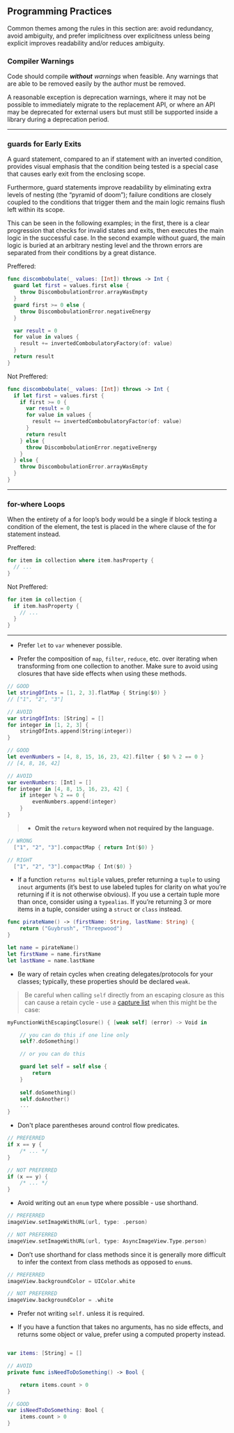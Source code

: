## Programming Practices
Common themes among the rules in this section are: avoid redundancy, avoid ambiguity, and prefer implicitness over explicitness unless being explicit improves readability and/or reduces ambiguity.

### Compiler Warnings
Code should compile ***without** warnings* when feasible. Any warnings that are able to be removed easily by the author must be removed.

A reasonable exception is deprecation warnings, where it may not be possible to immediately migrate to the replacement API, or where an API may be deprecated for external users but must still be supported inside a library during a deprecation period.

---

### **guards** for Early Exits
A guard statement, compared to an if statement with an inverted condition, provides visual emphasis that the condition being tested is a special case that causes early exit from the enclosing scope.

Furthermore, guard statements improve readability by eliminating extra levels of nesting (the “pyramid of doom”); failure conditions are closely coupled to the conditions that trigger them and the main logic remains flush left within its scope.

This can be seen in the following examples; in the first, there is a clear progression that checks for invalid states and exits, then executes the main logic in the successful case. In the second example without guard, the main logic is buried at an arbitrary nesting level and the thrown errors are separated from their conditions by a great distance.

Preffered:
```swift
func discombobulate(_ values: [Int]) throws -> Int {
  guard let first = values.first else {
    throw DiscombobulationError.arrayWasEmpty
  }
  guard first >= 0 else {
    throw DiscombobulationError.negativeEnergy
  }

  var result = 0
  for value in values {
    result += invertedCombobulatoryFactory(of: value)
  }
  return result
}
```

Not Preffered:
```swift
func discombobulate(_ values: [Int]) throws -> Int {
  if let first = values.first {
    if first >= 0 {
      var result = 0
      for value in values {
        result += invertedCombobulatoryFactor(of: value)
      }
      return result
    } else {
      throw DiscombobulationError.negativeEnergy
    }
  } else {
    throw DiscombobulationError.arrayWasEmpty
  }
}
```
---

### for-where Loops
When the entirety of a for loop’s body would be a single if block testing a condition of the element, the test is placed in the where clause of the for statement instead.

Preffered:
```swift
for item in collection where item.hasProperty {
  // ...
}
```

Not Preffered:
```swift
for item in collection {
  if item.hasProperty {
    // ...
  }
}
```


---

*  Prefer `let` to `var` whenever possible.

* Prefer the composition of `map`, `filter`, `reduce`, etc. over iterating when transforming from one collection to another. Make sure to avoid using closures that have side effects when using these methods.

```swift
// GOOD
let stringOfInts = [1, 2, 3].flatMap { String($0) }
// ["1", "2", "3"]

// AVOID
var stringOfInts: [String] = []
for integer in [1, 2, 3] {
    stringOfInts.append(String(integer))
}

// GOOD
let evenNumbers = [4, 8, 15, 16, 23, 42].filter { $0 % 2 == 0 }
// [4, 8, 16, 42]

// AVOID
var evenNumbers: [Int] = []
for integer in [4, 8, 15, 16, 23, 42] {
    if integer % 2 == 0 {
        evenNumbers.append(integer)
    }
}
```
  
>*  **Omit the `return` keyword when not required by the language.** 
  
```swift
// WRONG
  ["1", "2", "3"].compactMap { return Int($0) }

// RIGHT
  ["1", "2", "3"].compactMap { Int($0) }
```

* If a function `returns multiple` values, prefer returning a `tuple` to using `inout` arguments (it’s best to use labeled tuples for clarity on what you’re returning if it is not otherwise obvious). If you use a certain tuple more than once, consider using a `typealias`. If you’re returning 3 or more items in a tuple, consider using a `struct` or `class` instead.

```swift
func pirateName() -> (firstName: String, lastName: String) {
    return ("Guybrush", "Threepwood")
}

let name = pirateName()
let firstName = name.firstName
let lastName = name.lastName
```

* Be wary of retain cycles when creating delegates/protocols for your classes; typically, these properties should be declared `weak`.

> Be careful when calling `self` directly from an escaping closure as this can cause a retain cycle - use a [capture list](https://developer.apple.com/library/ios/documentation/swift/conceptual/Swift_Programming_Language/Closures.html#//apple_ref/doc/uid/TP40014097-CH11-XID_163) when this might be the case:

```swift
myFunctionWithEscapingClosure() { [weak self] (error) -> Void in

    // you can do this if one line only
    self?.doSomething()

    // or you can do this

    guard let self = self else {
        return
    }
    
    self.doSomething()
    self.doAnother()
	...
}
```

* Don't place parentheses around control flow predicates.

```swift
// PREFERRED
if x == y {
    /* ... */
}

// NOT PREFERRED
if (x == y) {
    /* ... */
}
```

* Avoid writing out an `enum` type where possible - use shorthand.

```swift
// PREFERRED
imageView.setImageWithURL(url, type: .person)

// NOT PREFERRED
imageView.setImageWithURL(url, type: AsyncImageView.Type.person)
```

* Don’t use shorthand for class methods since it is generally more difficult to infer the context from class methods as opposed to `enum`s.

```swift
// PREFERRED
imageView.backgroundColor = UIColor.white

// NOT PREFERRED
imageView.backgroundColor = .white
```

* Prefer not writing `self.` unless it is required.

* If you have a function that takes no arguments, has no side effects, and returns some object or value, prefer using a computed property instead.

```swift

var items: [String] = []

// AVOID
private func isNeedToDoSomething() -> Bool {

    return items.count > 0
}

// GOOD
var isNeedToDoSomething: Bool {
    items.count > 0
}
```
